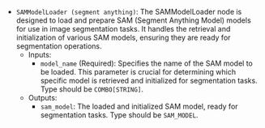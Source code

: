 - `SAMModelLoader (segment anything)`: The SAMModelLoader node is designed to load and prepare SAM (Segment Anything Model) models for use in image segmentation tasks. It handles the retrieval and initialization of various SAM models, ensuring they are ready for segmentation operations.
    - Inputs:
        - `model_name` (Required): Specifies the name of the SAM model to be loaded. This parameter is crucial for determining which specific model is retrieved and initialized for segmentation tasks. Type should be `COMBO[STRING]`.
    - Outputs:
        - `sam_model`: The loaded and initialized SAM model, ready for segmentation tasks. Type should be `SAM_MODEL`.
